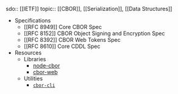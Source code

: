 sdo:: [[IETF]]
topic:: [[CBOR]], [[Serialization]], [[Data Structures]]

- Specifications
	- [[RFC 8949]] Core CBOR Spec
	- [[RFC 8152]] CBOR Object Signing and Encryption Spec
	- [[RFC 8392]] CBOR Web Tokens Spec
	- [[RFC 8610]] Core CDDL Spec
- Resources
	- Libraries
		- [node-cbor](https://github.com/hildjj/node-cbor/tree/main/packages/cbor)
		- [cbor-web](https://github.com/hildjj/node-cbor/blob/main/packages/cbor-web)
	- Utilities
		- [`cbor-cli`](https://github.com/hildjj/node-cbor/tree/main/packages/cbor-cli)
